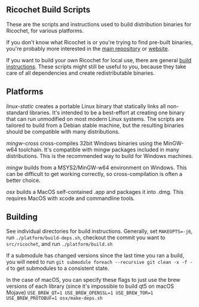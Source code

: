 Ricochet Build Scripts
----------------------

These are the scripts and instructions used to build distribution binaries for Ricochet, for various platforms.

If you don't know what Ricochet is or you're trying to find pre-built binaries, you're probably more interested in the [main repository](https://github.com/ricochet-im/ricochet) or [website](https://ricochet.im/).

If you want to build your own Ricochet for local use, there are general [build instructions](https://github.com/ricochet-im/ricochet/blob/master/BUILDING.md). These scripts might still be useful to you, because they take care of all dependencies and create redistributable binaries.

Platforms
---------

*linux-static* creates a portable Linux binary that statically links all non-standard libraries. It's intended to be a best-effort at creating one binary that can run unmodified on most modern Linux systems. The scripts are tailored to build from a Debian stable machine, but the resulting binaries should be compatible with many distributions.

*mingw-cross* cross-compiles 32bit Windows binaries using the MinGW-w64 toolchain. It's compatible with mingw packages included in many distributions. This is the recommended way to build for Windows machines.

*mingw* builds from a MSYS2/MinGW-w64 environment on Windows. This can be difficult to get working correctly, so cross-compilation is often a better choice.

*osx* builds a MacOS self-contained .app and packages it into .dmg. This requires MacOS with xcode and commandline tools.

Building
--------

See individual directories for build instructions. Generally, set `MAKEOPTS=-j6`, run `./platform/build-deps.sh`, checkout the commit you want to `src/ricochet`, and run `./platform/build.sh`

If a submodule has changed versions since the last time you ran a build, you will need to run `git submodule foreach --recursive git clean -x -f -d` to get submodules to a consistent state.

In the case of macOS, you can specify these flags to just use the brew versions of each library (since it's impossible to build qt5 on macOS Mojave) `USE_BREW_QT=1 USE_BREW_OPENSSL=1 USE_BREW_TOR=1 USE_BREW_PROTOBUF=1 osx/make-deps.sh`
